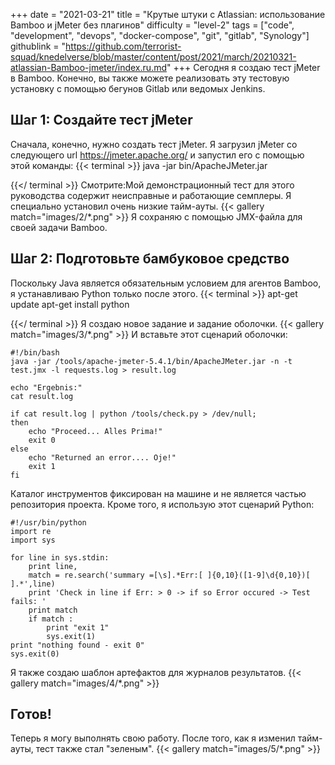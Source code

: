 +++
date = "2021-03-21"
title = "Крутые штуки с Atlassian: использование Bamboo и jMeter без плагинов"
difficulty = "level-2"
tags = ["code", "development", "devops", "docker-compose", "git", "gitlab", "Synology"]
githublink = "https://github.com/terrorist-squad/knedelverse/blob/master/content/post/2021/march/20210321-atlassian-Bamboo-jmeter/index.ru.md"
+++
Сегодня я создаю тест jMeter в Bamboo. Конечно, вы также можете реализовать эту тестовую установку с помощью бегунов Gitlab или ведомых Jenkins.
## Шаг 1: Создайте тест jMeter
Сначала, конечно, нужно создать тест jMeter. Я загрузил jMeter со следующего url https://jmeter.apache.org/ и запустил его с помощью этой команды:
{{< terminal >}}
java -jar bin/ApacheJMeter.jar

{{</ terminal >}}
Смотрите:Мой демонстрационный тест для этого руководства содержит неисправные и работающие семплеры. Я специально установил очень низкие тайм-ауты.
{{< gallery match="images/2/*.png" >}}
Я сохраняю с помощью JMX-файла для своей задачи Bamboo.
## Шаг 2: Подготовьте бамбуковое средство
Поскольку Java является обязательным условием для агентов Bamboo, я устанавливаю Python только после этого.
{{< terminal >}}
apt-get update
apt-get install python

{{</ terminal >}}
Я создаю новое задание и задание оболочки.
{{< gallery match="images/3/*.png" >}}
И вставьте этот сценарий оболочки:
```
#!/bin/bash
java -jar /tools/apache-jmeter-5.4.1/bin/ApacheJMeter.jar -n -t test.jmx -l requests.log > result.log

echo "Ergebnis:"
cat result.log

if cat result.log | python /tools/check.py > /dev/null; 
then
    echo "Proceed... Alles Prima!"
    exit 0
else
    echo "Returned an error.... Oje!"
    exit 1
fi

```
Каталог инструментов фиксирован на машине и не является частью репозитория проекта. Кроме того, я использую этот сценарий Python:
```
#!/usr/bin/python
import re
import sys
 
for line in sys.stdin:
    print line,
    match = re.search('summary =[\s].*Err:[ ]{0,10}([1-9]\d{0,10})[ ].*',line)
    print 'Check in line if Err: > 0 -> if so Error occured -> Test fails: '
    print match
    if match :
        print "exit 1"
        sys.exit(1)
print "nothing found - exit 0"
sys.exit(0)

```
Я также создаю шаблон артефактов для журналов результатов.
{{< gallery match="images/4/*.png" >}}

## Готов!
Теперь я могу выполнять свою работу. После того, как я изменил тайм-ауты, тест также стал "зеленым".
{{< gallery match="images/5/*.png" >}}